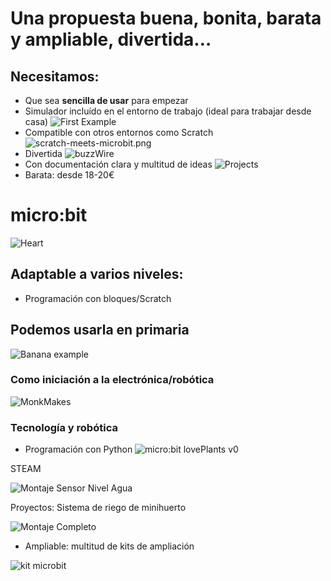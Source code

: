 # Una propuesta buena, bonita, barata y ampliable, divertida…

## Necesitamos:
* Que sea **sencilla de usar** para empezar
* Simulador incluído en el entorno de trabajo (ideal para trabajar desde casa)
![First Example](./images/FirstExample.gif)
* Compatible con otros entornos como Scratch
![scratch-meets-microbit.png](./images/scratch-meets-microbit.png)
* Divertida
![buzzWire](./images/buzzWire.png)
* Con documentación clara y multitud de ideas 
![Projects](./images/Projects.png)
* Barata: desde 18-20€

# micro:bit

![Heart](./images/Heart.gif)



## Adaptable a varios niveles: 
* Programación con bloques/Scratch



## Podemos usarla en primaria

![Banana example](./images/banana-keyboard-12.png)

### Como iniciación a la electrónica/robótica

![MonkMakes](./images/MonkMakes.jpeg)

### Tecnología y robótica
* Programación con Python
![micro:bit lovePlants v0](./images/mb_lovePlant_v0.jpg)


STEAM

![Montaje Sensor Nivel Agua](./images/MontajeSensorNivelAgua.jpg)

Proyectos: Sistema de riego de minihuerto

![Montaje Completo](./images/MontajeCompleto.jpg)

* Ampliable: multitud de kits de ampliación

![kit microbit](./images/kit_microbit.jpg)